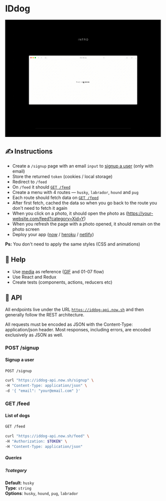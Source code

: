 # IDdog

<img src="media/id-dog.gif" />

## ✍️ Instructions

* Create a `/signup` page with an email `input` to [signup a user](https://iddog-api.now.sh/signup) (only with email)
* Store the returned `token` (cookies / local storage)
* Redirect to `/feed`
* On `/feed` it should [`GET /feed`](https://iddog-api.now.sh/feed)
* Create a menu with 4 routes — `husky`, `labrador`, `hound` and `pug`
* Each route should fetch data on [`GET /feed`](https://iddog-api.now.sh/feed)
* After first fetch, cached the data so when you go back to the route you don't need to fetch it again
* When you click on a photo, it should open the photo as (https://your-website.com/feed?category=Xid=Y)
* When you refresh the page with a photo opened, it should remain on the photo screen
* Deploy your app ([now](https://zeit.co/now) / [heroku](https://www.heroku.com/) / [netlify](https://www.netlify.com/))

**Ps:** You don't need to apply the same styles (CSS and animations)

## 🙋‍ Help

* Use [media](https://github.com/idwall/iddog/tree/master/media) as reference ([GIF](media/id-dog.gif) and 01-07 flow)
* Use React and Redux
* Create tests (components, actions, reducers etc)

## 📃 API

All endpoints live under the URL [`https://iddog-api.now.sh`](https://iddog-api.now.sh) and then generally follow the REST architecture.

All requests must be encoded as JSON with the Content-Type: application/json header. Most responses, including errors, are encoded exclusively as JSON as well.

### POST /signup

#### Signup a user

```bash
POST /signup
```

```bash
curl "https://iddog-api.now.sh/signup" \
-H "Content-Type: application/json" \
-d '{ "email": "your@email.com" }'
```

### GET /feed

#### List of dogs

```bash
GET /feed
```

```bash
curl "https://iddog-api.now.sh/feed" \
-H "Authorization: $TOKEN" \
-H "Content-Type: application/json"
```

##### Queries

##### ?category

**Default**: `husky`<br/>
**Type**: `string`<br/>
**Options**: `husky`, `hound`, `pug`, `labrador`
